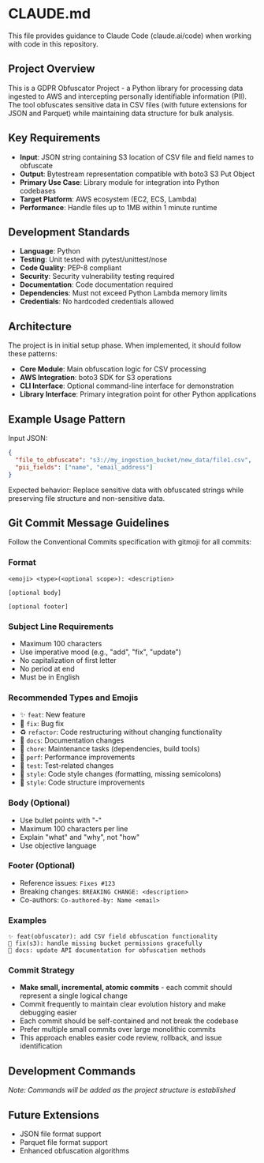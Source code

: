# CLAUDE.md

This file provides guidance to Claude Code (claude.ai/code) when working with code in this repository.

## Project Overview

This is a GDPR Obfuscator Project - a Python library for processing data ingested to AWS and intercepting personally identifiable information (PII). The tool obfuscates sensitive data in CSV files (with future extensions for JSON and Parquet) while maintaining data structure for bulk analysis.

## Key Requirements

- **Input**: JSON string containing S3 location of CSV file and field names to obfuscate
- **Output**: Bytestream representation compatible with boto3 S3 Put Object
- **Primary Use Case**: Library module for integration into Python codebases
- **Target Platform**: AWS ecosystem (EC2, ECS, Lambda)
- **Performance**: Handle files up to 1MB within 1 minute runtime

## Development Standards

- **Language**: Python
- **Testing**: Unit tested with pytest/unittest/nose
- **Code Quality**: PEP-8 compliant
- **Security**: Security vulnerability testing required
- **Documentation**: Code documentation required
- **Dependencies**: Must not exceed Python Lambda memory limits
- **Credentials**: No hardcoded credentials allowed

## Architecture

The project is in initial setup phase. When implemented, it should follow these patterns:

- **Core Module**: Main obfuscation logic for CSV processing
- **AWS Integration**: boto3 SDK for S3 operations
- **CLI Interface**: Optional command-line interface for demonstration
- **Library Interface**: Primary integration point for other Python applications

## Example Usage Pattern

Input JSON:
```json
{
  "file_to_obfuscate": "s3://my_ingestion_bucket/new_data/file1.csv",
  "pii_fields": ["name", "email_address"]
}
```

Expected behavior: Replace sensitive data with obfuscated strings while preserving file structure and non-sensitive data.

## Git Commit Message Guidelines

Follow the Conventional Commits specification with gitmoji for all commits:

### Format
```
<emoji> <type>(<optional scope>): <description>

[optional body]

[optional footer]
```

### Subject Line Requirements
- Maximum 100 characters
- Use imperative mood (e.g., "add", "fix", "update")
- No capitalization of first letter
- No period at end
- Must be in English

### Recommended Types and Emojis
- ✨ `feat`: New feature
- 🐛 `fix`: Bug fix
- ♻️ `refactor`: Code restructuring without changing functionality
- 📝 `docs`: Documentation changes
- 🔧 `chore`: Maintenance tasks (dependencies, build tools)
- 🚀 `perf`: Performance improvements
- 🧪 `test`: Test-related changes
- 💄 `style`: Code style changes (formatting, missing semicolons)
- 🎨 `style`: Code structure improvements

### Body (Optional)
- Use bullet points with "-"
- Maximum 100 characters per line
- Explain "what" and "why", not "how"
- Use objective language

### Footer (Optional)
- Reference issues: `Fixes #123`
- Breaking changes: `BREAKING CHANGE: <description>`
- Co-authors: `Co-authored-by: Name <email>`

### Examples
```
✨ feat(obfuscator): add CSV field obfuscation functionality
🐛 fix(s3): handle missing bucket permissions gracefully
📝 docs: update API documentation for obfuscation methods
```

### Commit Strategy
- **Make small, incremental, atomic commits** - each commit should represent a single logical change
- Commit frequently to maintain clear evolution history and make debugging easier
- Each commit should be self-contained and not break the codebase
- Prefer multiple small commits over large monolithic commits
- This approach enables easier code review, rollback, and issue identification

## Development Commands

*Note: Commands will be added as the project structure is established*

## Future Extensions

- JSON file format support
- Parquet file format support
- Enhanced obfuscation algorithms